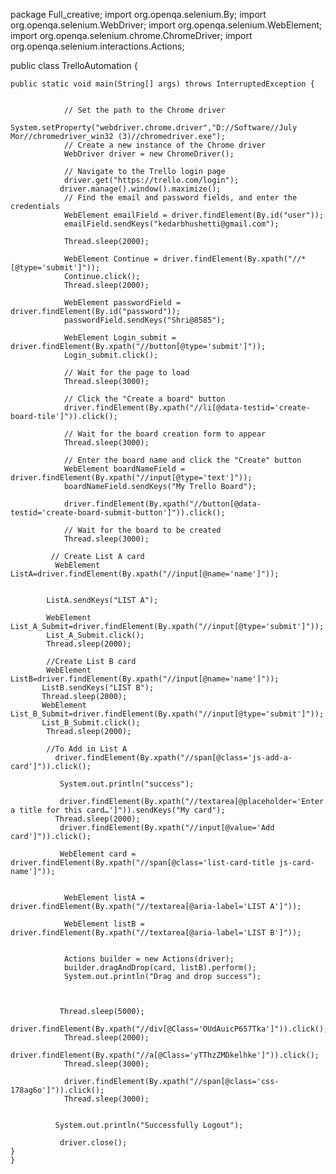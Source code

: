 package Full_creative;
import org.openqa.selenium.By;
import org.openqa.selenium.WebDriver;
import org.openqa.selenium.WebElement;
import org.openqa.selenium.chrome.ChromeDriver;
import org.openqa.selenium.interactions.Actions;

public class TrelloAutomation {

	public static void main(String[] args) throws InterruptedException {
	
		
		        // Set the path to the Chrome driver
		        System.setProperty("webdriver.chrome.driver","D://Software//July Mor//chromedriver_win32 (3)//chromedriver.exe");
		        // Create a new instance of the Chrome driver
		        WebDriver driver = new ChromeDriver();
		       
		        // Navigate to the Trello login page
		        driver.get("https://trello.com/login");
		       driver.manage().window().maximize();
		        // Find the email and password fields, and enter the credentials
		        WebElement emailField = driver.findElement(By.id("user"));
		        emailField.sendKeys("kedarbhushetti@gmail.com");
		        
		        Thread.sleep(2000);
		        
		        WebElement Continue = driver.findElement(By.xpath("//*[@type='submit']"));
		        Continue.click();
		        Thread.sleep(2000);
		        
		        WebElement passwordField = driver.findElement(By.id("password"));
		        passwordField.sendKeys("Shri@8585");
		        
		        WebElement Login_submit = driver.findElement(By.xpath("//button[@type='submit']"));
		        Login_submit.click();
		       
		        // Wait for the page to load
		        Thread.sleep(3000);
		       
		        // Click the "Create a board" button
		        driver.findElement(By.xpath("//li[@data-testid='create-board-tile']")).click();
		       
		        // Wait for the board creation form to appear
		        Thread.sleep(3000);
		       
		        // Enter the board name and click the "Create" button
		        WebElement boardNameField = driver.findElement(By.xpath("//input[@type='text']"));
		        boardNameField.sendKeys("My Trello Board");
		        
		        driver.findElement(By.xpath("//button[@data-testid='create-board-submit-button']")).click();
		       
		        // Wait for the board to be created
		        Thread.sleep(3000);
		       
	         // Create List A card
		      WebElement ListA=driver.findElement(By.xpath("//input[@name='name']"));
		     
		        
		    ListA.sendKeys("LIST A");
		        
		    WebElement List_A_Submit=driver.findElement(By.xpath("//input[@type='submit']"));
		    List_A_Submit.click();
		    Thread.sleep(2000);
		    
		    //Create List B card
		    WebElement ListB=driver.findElement(By.xpath("//input[@name='name']"));
		   ListB.sendKeys("LIST B");
		   Thread.sleep(2000);
		   WebElement List_B_Submit=driver.findElement(By.xpath("//input[@type='submit']"));
		   List_B_Submit.click();
		    Thread.sleep(2000);
		        
		    //To Add in List A 
			  driver.findElement(By.xpath("//span[@class='js-add-a-card']")).click();
			
			   System.out.println("success");
			
			   driver.findElement(By.xpath("//textarea[@placeholder='Enter a title for this card…']")).sendKeys("My card");
			  Thread.sleep(2000);
			   driver.findElement(By.xpath("//input[@value='Add card']")).click();
			   
			   WebElement card = driver.findElement(By.xpath("//span[@class='list-card-title js-card-name']"));
			   
			   
				WebElement listA = driver.findElement(By.xpath("//textarea[@aria-label='LIST A']"));
				
				WebElement listB = driver.findElement(By.xpath("//textarea[@aria-label='LIST B']"));
				

				Actions builder = new Actions(driver);
				builder.dragAndDrop(card, listB).perform();
				System.out.println("Drag and drop success");
			   
				
				
			   Thread.sleep(5000);
			    driver.findElement(By.xpath("//div[@Class='OUdAuicP657Tka']")).click();
			    Thread.sleep(2000);
			    driver.findElement(By.xpath("//a[@Class='yTThzZMDkelhke']")).click();
			    Thread.sleep(3000);
			    
			    driver.findElement(By.xpath("//span[@class='css-178ag6o']")).click();
			    Thread.sleep(3000);
			  
			 
			  System.out.println("Successfully Logout");
		        
		       driver.close();
	}
	}
